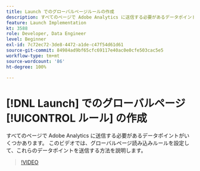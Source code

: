 ```yaml
---
title: Launch でのグローバルページルールの作成
description: すべてのページで Adobe Analytics に送信する必要があるデータポイントがいくつかあります。 このビデオでは、グローバルページ読み込みルールを設定して、これらのデータポイントを送信する方法を説明します。
feature: Launch Implementation
kt: 3588
role: Developer, Data Engineer
level: Beginner
exl-id: 7c72ec72-3de8-4472-a1de-c47f54d61d61
source-git-commit: 84984ad9bf65cfc69117e40ac0e0cfe503cac5e5
workflow-type: tm+mt
source-wordcount: '86'
ht-degree: 100%

---
```


# [!DNL Launch] でのグローバルページ [!UICONTROL ルール] の作成

すべてのページで Adobe Analytics に送信する必要があるデータポイントがいくつかあります。 このビデオでは、グローバルページ読み込みルールを設定して、これらのデータポイントを送信する方法を説明します。

>[!VIDEO](https://video.tv.adobe.com/v/28769/?quality=12&learn=on)
